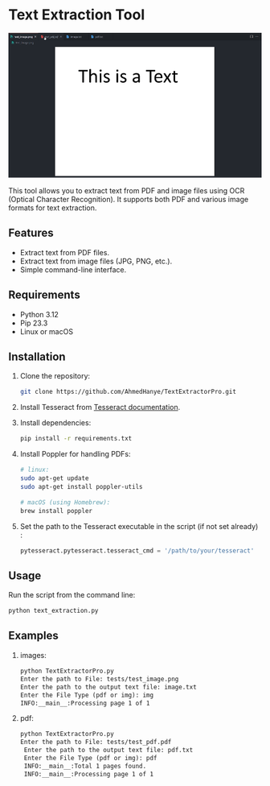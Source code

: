 # Text Extraction Tool
![Demo GIF](./preview.gif)


This tool allows you to extract text from PDF and image files using OCR (Optical Character Recognition). It supports both PDF and various image formats for text extraction.

## Features

- Extract text from PDF files.
- Extract text from image files (JPG, PNG, etc.).
- Simple command-line interface.

## Requirements

- Python 3.12
- Pip 23.3
- Linux or macOS
## Installation

1. Clone the repository:

    ```bash
    git clone https://github.com/AhmedHanye/TextExtractorPro.git
    ```
2. Install Tesseract from [Tesseract documentation](https://tesseract-ocr.github.io/tessdoc/Installation.html).
3. Install dependencies:

    ```bash
    pip install -r requirements.txt
    ```
4. Install Poppler for handling PDFs:
    ```bash
    # linux:
    sudo apt-get update
    sudo apt-get install poppler-utils
    ```
    ```bash
    # macOS (using Homebrew):
    brew install poppler
    ```
5. Set the path to the Tesseract executable in the script (if not set already) :

    ```python
    pytesseract.pytesseract.tesseract_cmd = '/path/to/your/tesseract'
    ```

## Usage

Run the script from the command line:

```bash
python text_extraction.py
```

## Examples
1. images:
   
    ```
    python TextExtractorPro.py
    Enter the path to File: tests/test_image.png
    Enter the path to the output text file: image.txt
    Enter the File Type (pdf or img): img
    INFO:__main__:Processing page 1 of 1
    
    ```
2. pdf:
   
   ```
   python TextExtractorPro.py
   Enter the path to File: tests/test_pdf.pdf
    Enter the path to the output text file: pdf.txt
    Enter the File Type (pdf or img): pdf
    INFO:__main__:Total 1 pages found.
    INFO:__main__:Processing page 1 of 1
   ```
   
